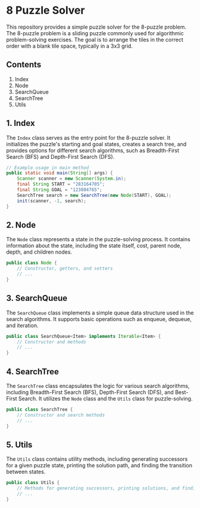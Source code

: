 # 8 Puzzle Solver

This repository provides a simple puzzle solver for the 8-puzzle problem. The 8-puzzle problem is a sliding puzzle commonly used for algorithmic problem-solving exercises. The goal is to arrange the tiles in the correct order with a blank tile space, typically in a 3x3 grid.

## Contents
1. Index
2. Node
3. SearchQueue
4. SearchTree
5. Utils

## 1. Index

The `Index` class serves as the entry point for the 8-puzzle solver. It initializes the puzzle's starting and goal states, creates a search tree, and provides options for different search algorithms, such as Breadth-First Search (BFS) and Depth-First Search (DFS).

```java
// Example usage in main method
public static void main(String[] args) {
    Scanner scanner = new Scanner(System.in);
    final String START = "283164705";
    final String GOAL = "123804765";
    SearchTree search = new SearchTree(new Node(START), GOAL);
    init(scanner, -1, search);
}
```

## 2. Node

The `Node` class represents a state in the puzzle-solving process. It contains information about the state, including the state itself, cost, parent node, depth, and children nodes.

```java
public class Node {
    // Constructor, getters, and setters
    // ...
}
```

## 3. SearchQueue

The `SearchQueue` class implements a simple queue data structure used in the search algorithms. It supports basic operations such as enqueue, dequeue, and iteration.

```java
public class SearchQueue<Item> implements Iterable<Item> {
    // Constructor and methods
    // ...
}
```

## 4. SearchTree

The `SearchTree` class encapsulates the logic for various search algorithms, including Breadth-First Search (BFS), Depth-First Search (DFS), and Best-First Search. It utilizes the `Node` class and the `Utils` class for puzzle-solving.

```java
public class SearchTree {
    // Constructor and search methods
    // ...
}
```

## 5. Utils

The `Utils` class contains utility methods, including generating successors for a given puzzle state, printing the solution path, and finding the transition between states.

```java
public class Utils {
    // Methods for generating successors, printing solutions, and finding transitions
    // ...
}
```
